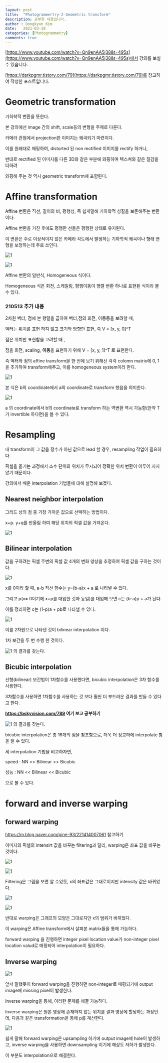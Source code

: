 ```yaml
---
layout: post
title:  "Photogrammertry-2 Geometric transform"
description: 공부한 내용입니다.
author : Dongkyun Kim
date:   2021-03-18
categories: [Photogrammetry]
comments: true
---
```

[https://www.youtube.com/watch?v=Qn9enAA5j38&t=495s](https://www.youtube.com/watch?v=Qn9enAA5j38&t=495s)에서 강의를 보실 수 있습니다.

[https://darkpgmr.tistory.com/79](https://darkpgmr.tistory.com/79)를 참고하여 작성한 포스트입니다.


# Geometric transformation

기하학적 변환을 뜻한다.

본 강의에선 image 간의 shift, scale등의 변형을 주제로 다룬다.

카메라 관점에서 projection한 이미지는 왜곡되기 마련이다.

이를 원래대로 매핑하여, distorted 된 non rectified 이미지를 rectify 하거나,

반대로 rectified 된 이미지를 다른 3D와 같은 부분에 와핑하여 텍스쳐와 같은 질감을 더하려 

와핑해 주는 것 역시 geometric transform에 포함된다.



# Affine transformation

Affine 변환은 직선, 길이의 비, 평행성, 즉 쉽게말해 기하학적 성질을 보존해주는 변환이다.

Affine 변환을 거친 후에도 
평행한 선들은 평행한 상태로 유지된다.

이 변환은 주로 이상적이지 않은 카메라 각도에서 발생하는 기하학적 왜곡이나 형태 변형을 보정하는데 주로 쓰인다.

![1](/assets/img/camera/210318/1.PNG)

![1](/assets/img/camera/210318/2.PNG)


Affine 변환의 일반식, Homogeneous 식이다.

Homogeneous 식은 회전, 스케일링, 평행이동이 행렬 변환 하나로 표현된 식이라 볼 수 있다.

### 210513 추가 내용

2차원 벡터, 점에 본 행렬을 곱하여 벡터,점의 회전, 이동등을 보려할 때,

벡터는 위치를 표현 하지 않고 크기와 방향만 표현, 즉 V = [x, y, 0]^T

점은 위치만 표현함을 고려할 때 ,

점을 회전, scaling, **이동**을 표현하기 위해 V = [x, y, 1]^T 로 표현한다. 

즉 벡터와 점의 affine transform을 한 번에 보기 위해선 각각 colomn matrix에 0, 1을 추가하여 transform해주고, 이를 homogeneous system이라 한다.

<!-- ![1](/assets/img/camera/210318/3.PNG) -->

<!-- Homogeneous식의  계수 matrix에 각각 변환 행렬을 취하면, 그에 맞는 결과 값이 나옴을 확인 할 수 있다. -->

![1](/assets/img/camera/210318/4.PNG) 

본 식은 b의 coordinate에서 a의 coordinate로 transform 했음을 의미한다.


![1](/assets/img/camera/210318/5.PNG) 

a 의 coordinate에서 b의 coordinate로 transform 하는 역변환 역시 가능함(만약 T가 invertible 하다면)을 볼 수 있다.






# Resampling

내 transform이 그 값을 정수가 아닌 값으로 lead 할 경우, resampling 작업이 필요하다.

픽셀을 옮기는 과정에서 소수 단위의 위치가 무시되어 정확한 위치 변환이 이루어 지지 않기 때문이다.

강의에서 배운 interpolation 기법들에 대해 설명해 보겠다.

## Nearest neighbor interpolation

그리드 상의 점 중 가장 가까운 값으로 선택하는 방법이다.

x+p. y+q를 반올림 하여 해당 위치의 픽셀 값을 가져온다.

![1](/assets/img/camera/210318/6.PNG) 

## Bilinear interpolation

값을 구하려는 픽셀 주변의 픽셀 값 4개의 변화 양상을 추정하여 픽셀 값을 구하는 것이다.

![1](/assets/img/camera/210318/7.PNG) 

x를 0이라 할 때, a-b 직선 함수는 y=(b-a)x + a 로 나타낼 수 있다.

그리고 p(x= 0이기에 x+p를 대입한 것과 동일)를 대입해 보면 c는 (b-a)p + a가 된다.

이를 정리하면 c는 (1-p)a + pb로 나타낼 수  있다.

![1](/assets/img/camera/210318/8.PNG) 

이를 2차원으로 나타낸 것이 bilinear interpolation 이다.

1차 보간을 두 번 수행 한 것이다.

![1](/assets/img/camera/210318/9.PNG) 의 결과를 갖는다.

## Bicubic interpolation

선형(bilinear) 보간법이 1차함수를 사용했다면, bicubic interpolation은 3차 함수를 사용한다.

3차함수를 사용하면 1차함수를 사용하는 것 보다 훨씬 더 부드러운 결과를 만들 수 있다고 한다.

**https://bskyvision.com/789 여기 보고 공부하기**

![1](/assets/img/camera/210318/10.PNG) 의 결과를 갖는다.

bicubic interpolation은 총 16개의 점을 참조함으로, 더욱 더 정교하에 interpolate 함을 알 수 있다.

세 interpolation 기법을 비교하자면,

speed : NN >> Bilinear >> Bicubic

성능  : NN << Bilinear <<  Bicubic

으로 볼 수 있다.



# forward and inverse warping

## forward warping

https://m.blog.naver.com/pine-93/221414007061
참고하기 

이미지의 픽셀의 intensirt 값을 바꾸는 filtering과 달리, warping은 좌표 값을 바꾸는 것이다.

![1](/assets/img/camera/210318/11.PNG) 

![1](/assets/img/camera/210318/12.PNG) 


Filtering은 그림을 보면 알 수있듯, x의 좌표값은 그대로이지만 intensity 값은 바뀌었다.

![1](/assets/img/camera/210318/13.PNG) 

![1](/assets/img/camera/210318/14.PNG) 


반대로 warping은 그래프의 모양은 그대로지만 x의 범위가 바뀌었다.

이 warping은 Affine transform에서 살펴본 matrix들을 통해 가능하다.

forward warping 을 진행하면 integer pixel location value가 non-integer pixel location valud로 매핑되어 interpolation이 필요하다.

## Inverse warping

![1](/assets/img/camera/210318/15.PNG) 

앞서 말했듯이 forward warping을 진행하면 non-integer로 매핑되기에 output image에 missing pixel이 발생한다.

Inverse warping을 통해, 이러한 문제를 해결 가능하다.

Inverse warping은 원본 영상에 존재하지 않는 위치를 결과 영상에 할당하는 과정인데, 다음과 같은 transformation을 통해 p를 계산한다.

![1](/assets/img/camera/210318/16.PNG) 

쉽게 말해 forward warping은 upsampling 하기에 output image에 hole이 발생하고, inverse warping을 사용하면 downsampling 이기에 해상도 저하가 발생한다.

이 부분도 interpolation으로 해결한다.